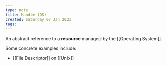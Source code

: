 ```yaml
---
type: note
title: Handle (OS)
created: Saturday 07 Jan 2023
tags: 
---
```

An abstract reference to a **resource** managed by the [[Operating System]].

Some concrete examples include:
- [[File Descriptor]] on [[Unix]]